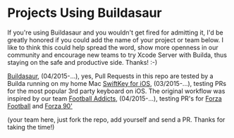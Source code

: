 # Projects Using Buildasaur

If you're using Buildasaur and you wouldn't get fired for admitting it, I'd be greatly honored if you could add the name of your project or team below. I like to think this could help spread the word, show more openness in our community and encourage new teams to try Xcode Server with Builda, thus staying on the safe and productive side. Thanks! :-)

[Buildasaur](https://github.com/czechboy0/buildasaur), (04/2015-...), yes, Pull Requests in this repo are tested by a Builda running on my home Mac
[SwiftKey for iOS](http://swiftkey.com/en/keyboard/ios/), (03/2015-...), testing PRs for the most popular 3rd party keyboard on iOS. The original workflow was inspired by our team
[Football Addicts](http://www.footballaddicts.com), (04/2015-...), testing PR's for [Forza Football](https://itunes.apple.com/us/app/forza-football-soccer-livescore/id500138120?mt=8) and [Forza 90'](https://itunes.apple.com/us/app/forza-90/id686566465?mt=8)

(your team here, just fork the repo, add yourself and send a PR. Thanks for taking the time!)

